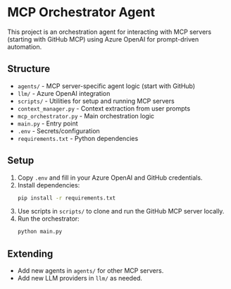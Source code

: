 # MCP Orchestrator Agent

This project is an orchestration agent for interacting with MCP servers (starting with GitHub MCP) using Azure OpenAI for prompt-driven automation.

## Structure

- `agents/` - MCP server-specific agent logic (start with GitHub)
- `llm/` - Azure OpenAI integration
- `scripts/` - Utilities for setup and running MCP servers
- `context_manager.py` - Context extraction from user prompts
- `mcp_orchestrator.py` - Main orchestration logic
- `main.py` - Entry point
- `.env` - Secrets/configuration
- `requirements.txt` - Python dependencies

## Setup

1. Copy `.env` and fill in your Azure OpenAI and GitHub credentials.
2. Install dependencies:
   ```sh
   pip install -r requirements.txt
   ```
3. Use scripts in `scripts/` to clone and run the GitHub MCP server locally.
4. Run the orchestrator:
   ```sh
   python main.py
   ```

## Extending

- Add new agents in `agents/` for other MCP servers.
- Add new LLM providers in `llm/` as needed.

